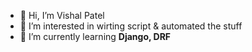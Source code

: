 - 👋 Hi, I’m Vishal Patel
- 👀 I’m interested in wirting script & automated the stuff 
- 🌱 I’m currently learning <b>Django, DRF</b>

<!---
Vishalpatel4/Vishalpatel4 is a ✨ special ✨ repository because its `README.md` (this file) appears on your GitHub profile.
You can click the Preview link to take a look at your changes.
--->

